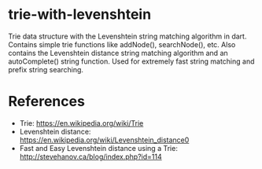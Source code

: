 # trie-with-levenshtein
Trie data structure with the Levenshtein string matching algorithm in dart.
Contains simple trie functions like addNode(), searchNode(), etc.
Also contains the Levenshtein distance string matching algorithm and an autoComplete() string function.
Used for extremely fast string matching and prefix string searching.

# References
 - Trie: https://en.wikipedia.org/wiki/Trie
 - Levenshtein distance: https://en.wikipedia.org/wiki/Levenshtein_distance0
 - Fast and Easy Levenshtein distance using a Trie: http://stevehanov.ca/blog/index.php?id=114

